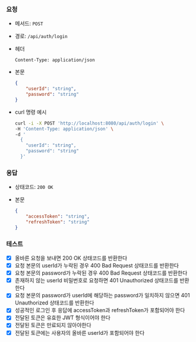 ### 요청

- 메서드: `POST`
- 경로: `/api/auth/login`
- 헤더
    
    ```
    Content-Type: application/json
    ```
    
- 본문
    
    ```json
    {
        "userId": "string",
        "password": "string"
    }
    
    ```
    

- curl 명령 예시
    
    ```bash
    curl -i -X POST 'http://localhost:8080/api/auth/login' \
    -H 'Content-Type: application/json' \
    -d '
      {
        "userId": "string",
        "password": "string"
      }'
    ```
    

### 응답

- 상태코드: `200 OK`
- 본문
    
    ```json
    {
        "accessToken": "string",
        "refreshToken": "string"
    }
    ```
    

### 테스트

- [x] 올바른 요청을 보내면 200 OK 상태코드를 반환한다
- [x] 요청 본문의 userId가 누락된 경우 400 Bad Request 상태코드를 반환한다
- [x] 요청 본문의 password가 누락된 경우 400 Bad Request 상태코드를 반환한다
- [x] 존재하지 않는 userId 비밀번호로 요청하면 401 Unauthorized 상태코드를 반환한다
- [x] 요청 본문의 password가 userId에 해당하는 password가 일치하지 않으면 401 Unauthorized 상태코드를 반환한다
- [x] 성공적인 로그인 후 응답에 accessToken과 refreshToken가 포함되어야 한다
- [x] 전달된 토큰은 유효한 JWT 형식이어야 한다
- [x] 전달된 토큰은 만료되지 않아야한다
- [x] 전달된 토큰에는 사용자의 올바른 userId가 포함되어야 한다